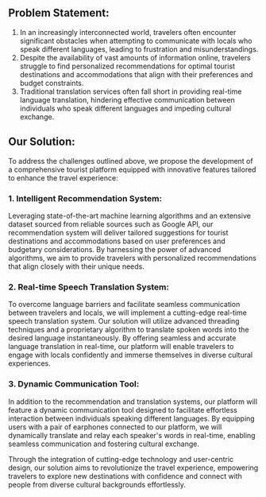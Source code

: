 ## Problem Statement:
1. In an increasingly interconnected world, travelers often encounter significant obstacles when attempting to communicate with locals who speak different languages, leading to frustration and misunderstandings.
2. Despite the availability of vast amounts of information online, travelers struggle to find personalized recommendations for optimal tourist destinations and accommodations that align with their preferences and budget constraints.
3. Traditional translation services often fall short in providing real-time language translation, hindering effective communication between individuals who speak different languages and impeding cultural exchange.

## Our Solution:
To address the challenges outlined above, we propose the development of a comprehensive tourist platform equipped with innovative features tailored to enhance the travel experience:

### 1. Intelligent Recommendation System:
Leveraging state-of-the-art machine learning algorithms and an extensive dataset sourced from reliable sources such as Google API, our recommendation system will deliver tailored suggestions for tourist destinations and accommodations based on user preferences and budgetary considerations. By harnessing the power of advanced algorithms, we aim to provide travelers with personalized recommendations that align closely with their unique needs.

### 2. Real-time Speech Translation System:
To overcome language barriers and facilitate seamless communication between travelers and locals, we will implement a cutting-edge real-time speech translation system. Our solution will utilize advanced threading techniques and a proprietary algorithm to translate spoken words into the desired language instantaneously. By offering seamless and accurate language translation in real-time, our platform will enable travelers to engage with locals confidently and immerse themselves in diverse cultural experiences.

### 3. Dynamic Communication Tool:
In addition to the recommendation and translation systems, our platform will feature a dynamic communication tool designed to facilitate effortless interaction between individuals speaking different languages. By equipping users with a pair of earphones connected to our platform, we will dynamically translate and relay each speaker's words in real-time, enabling seamless communication and fostering cultural exchange.

Through the integration of cutting-edge technology and user-centric design, our solution aims to revolutionize the travel experience, empowering travelers to explore new destinations with confidence and connect with people from diverse cultural backgrounds effortlessly.
